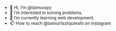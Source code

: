 - 👋 Hi, I’m @taimurayy
- 👀 I’m interested in solving problems.
- 🌱 I’m currently learning web development.
- 📫 How to reach @taimurfazliqureshi on instagram

<!---
taimurayy/taimurayy is a ✨ special ✨ repository because its `README.md` (this file) appears on your GitHub profile.
You can click the Preview link to take a look at your changes.
--->
